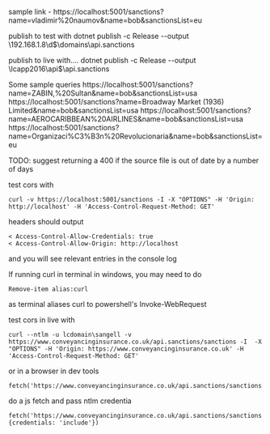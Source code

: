 sample link - https://localhost:5001/sanctions?name=vladimir%20naumov&name=bob&sanctionsList=eu

publish to test with
dotnet publish -c Release --output \\192.168.1.8\d$\domains\api.sanctions

publish to live with....
dotnet publish -c Release --output \\lcapp2016\api$\api.sanctions

Some sample queries
https://localhost:5001/sanctions?name=ZABIN,%20Sultan&name=bob&sanctionsList=usa
https://localhost:5001/sanctions?name=Broadway Market (1936) Limited&name=bob&sanctionsList=usa
https://localhost:5001/sanctions?name=AEROCARIBBEAN%20AIRLINES&name=bob&sanctionsList=usa
https://localhost:5001/sanctions?name=Organizaci%C3%B3n%20Revolucionaria&name=bob&sanctionsList=eu

TODO:
suggest returning a 400 if the source file is out of date by a number of days

test cors with

```
curl -v https://localhost:5001/sanctions -I -X "OPTIONS" -H 'Origin: http://localhost' -H 'Access-Control-Request-Method: GET'
```

headers should output

```
< Access-Control-Allow-Credentials: true
< Access-Control-Allow-Origin: http://localhost
```

and you will see relevant entries in the console log

If running curl in terminal in windows, you may need to do

```
Remove-item alias:curl
```

as terminal aliases curl to powershell's Invoke-WebRequest

test cors in live with

```
curl --ntlm -u lcdomain\sangell -v https://www.conveyancinginsurance.co.uk/api.sanctions/sanctions -I  -X "OPTIONS" -H 'Origin: https://www.conveyancinginsurance.co.uk' -H 'Access-Control-Request-Method: GET'
```

or in a browser in dev tools

```
fetch('https://www.conveyancinginsurance.co.uk/api.sanctions/sanctions')
```

do a js fetch and pass ntlm credentia

```
fetch('https://www.conveyancinginsurance.co.uk/api.sanctions/sanctions', {credentials: 'include'})
```
